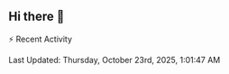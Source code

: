 ## Hi there 👋

⚡ Recent Activity
<!--RECENT_ACTIVITY:start-->
<!--RECENT_ACTIVITY:end-->
<!--RECENT_ACTIVITY:last_update-->
Last Updated: Thursday, October 23rd, 2025, 1:01:47 AM
<!--RECENT_ACTIVITY:last_update_end-->
